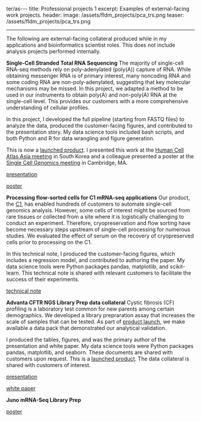ter/as---
title: Professional projects 1
excerpt: Examples of external-facing work projects.
header:
  image: /assets/fldm_projects/pca_trs.png
  teaser: /assets/fldm_projects/pca_trs.png

---

The following are external-facing collateral produced while in my applications and bioinformatics scientist roles. This does not include analysis projects performed internally.


**Single-Cell Stranded Total RNA Sequencing**
The majority of single-cell RNA-seq methods rely on poly-adenylated (poly(A)) capture of RNA. While obtaining messenger RNA is of primary interest, many noncoding RNA and some coding RNA are non-poly-adenylated, suggesting that key molecular mechanisms may be missed. In this project, we adapted a method to be used in our instruments to obtain poly(A) and non-poly(A) RNA at the single-cell level. This provides our customers with a more comprehensive understanding of cellular profiles.

In this project, I developed the full pipeline (starting from FASTQ files) to analyze the data, produced the customer-facing figures, and contributed to the presentation story. My data science tools included bash scripts, and both Python and R for data wrangling and figure generation.

This is now a [launched product](https://www.fluidigm.com/c1openapp/scripthub/script/2018-09/total-rna-seq-1537231959922-5). I presented this work at the [Human Cell Atlas Asia meeting](http://medical-genome.kribb.re.kr/hca/index.html) in South Korea and a colleague presented a poster at the [Single Cell Genomics meeting](http://www.weizmann.ac.il/conferences/SCG2018/program) in Cambridge, MA.

[presentation](https://github.com/benslack19/benslack19.github.io/blob/master/assets⁩/⁨fldm_projects⁩/C1%20Single-Cell%20Genomics%20Apps%20and%20Total%20RNA%20Seq%20Customer%20deck%2020181205.pptx)

[poster](https://github.com/benslack19/benslack19.github.io/blob/master//assets⁩/⁨fldm_projects⁩/C1%20Single-Cell%20Genomics%20Conference%20Poster%2074%20Ooi%20et%20al%2020181025.pdf)


**Processing flow-sorted cells for C1 mRNA-seq applications**
Our product, the [C1](https://www.fluidigm.com/products/c1-system), has enabled hundreds of customers to automate single-cell genomics analysis. However, some cells of interest might be sourced from rare tissues or collected from a site where it is logistically challenging to conduct an experiment. Therefore, cryopreservation and flow sorting have become necessary steps upstream of single-cell processing for numerous studies. We evaluated the effect of serum on the recovery of cryopreserved cells prior to processing on the C1.

In this technical note, I produced the customer-facing figures, which includes a regression model, and contributed to authoring the paper. My data science tools were Python packages pandas, matplotlib, and scikit-learn. This technical note is shared with relevant customers to facilitate the success of their experiments.

[technical note](https://github.com/benslack19/benslack19.github.io/blob/master/assets⁩/⁨fldm_projects⁩/C1%20Processing%20Flow-Sorted%20Cryopreserved%20cells%20for%20mRNA%20sequencing%20(101-8419%20A1)%20201808.pdf)


**Advanta CFTR NGS Library Prep data collateral**
Cystic fibrosis (CF) profiling is a laboratory test common for new parents among certain demographics. We developed a library prepraration assay that increases the scale of samples that can be tested. As part of [product launch](https://www.fluidigm.com/applications/advanta-cftr-ngs), we make available a data pack that demonstrated our analytical validation.

I produced the tables, figures, and was the primary author of the presentation and white paper. My data science tools were Python packages pandas, matplotlib, and seaborn. These documents are shared with customers upon request. This is a [launched product](https://www.fluidigm.com/applications/advanta-cftr-ngs). The data collateral is shared with customers of interest. 

[presentation](https://github.com/benslack19/benslack19.github.io/blob/master/assets/fldm_projects/AdvantaCFTR_datapack_main-deck_FINAL.pdf)

[white paper](https://github.com/benslack19/benslack19.github.io/blob/master/assets/fldm_projects/AdvantaCFTR_datapack_white_paper_FINAL.pdf)


**Juno mRNA-Seq Library Prep**

[poster](https://github.com/benslack19/benslack19.github.io/blob/master/assets/fldm_projects/Juno%20RNA%20Seq%20Poster%20ESHG%202019%2020190619.pdf)
